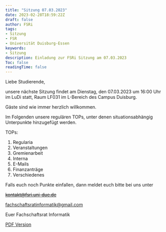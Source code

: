 ```yaml
---
title: "Sitzung 07.03.2023"
date: 2023-02-28T18:59:22Z
draft: false
author: FSRi
tags:
- Sitzung
- FSR
- Universität Duisburg-Essen
keywords:
- Sitzung
description: Einladung zur FSRi Sitzung am 07.03.2023
Toc: false
readingTime: false
---
```


Liebe Studierende,

unsere nächste Sitzung findet am Dienstag, den 07.03.2023 um 16:00 Uhr im LuDi statt,
Raum LF031 im L-Bereich des Campus Duisburg.

Gäste sind wie immer herzlich willkommen.

Im Folgenden unsere regulären TOPs, unter denen situationsabhängig Unterpunkte
hinzugefügt werden.

TOPs:

1. Regularia
2. Veranstaltungen
3. Gremienarbeit
4. Interna
5. E-Mails
6. Finanzanträge
7. Verschiedenes

Falls euch noch Punkte einfallen, dann meldet euch bitte bei uns unter

~~kontakt@fsri.uni-due.de~~  

fachschaftsratinformatik@gmail.com

Euer Fachschaftsrat Informatik

[PDF Version](/einladung_2023_03_07.pdf)
